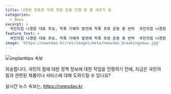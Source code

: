 ```yaml
---
title: 나경원 한동훈 학폭 추방 운동 진행 중 줄 세우기 등
categories:
  - News
excerpt: >
  국민의힘 나경원 대표 후보, 학폭 가해자 발언에 학폭 추방 운동 중 반박  국민의힘 나경원 대표 후보는 한동훈 후보가 자신을 학폭 가해자로 비난한 발언에 저는 학폭 추방 운동을 하고 있다고 반박했다. 이어 전당대회 때 학폭 피해자였기 때문에 학폭 가해자들로부터 추방 운동을 하고 있다며 대표 출마 접은 이유 등을 설명했다. 또한 한 후보와 원희룡 후보에 대한 비판과 여당 대표로서의 역할 등에 대해 언급했다.
feature_text: >
  국민의힘 나경원 대표 후보, 학폭 가해자 발언에 학폭 추방 운동 중 반박  국민의힘 나경원 대표 후보는 한동훈 후보가 자신을 학폭 가해자로 비난한 발언에 저는 학폭 추방 운동을 하고 있다고 반박했다. 이어 전당대회 때 학폭 피해자였기 때문에 학폭 가해자들로부터 추방 운동을 하고 있다며 대표 출마 접은 이유 등을 설명했다. 또한 한 후보와 원희룡 후보에 대한 비판과 여당 대표로서의 역할 등에 대해 언급했다.
image: 'https://newsdao.kr/res/images/meta/newsdao_breakingnews.jpg'
---
```


<p><img src="https://newsdao.kr/res/images/meta/newsdao_breakingnews.jpg" alt="implanttips 속보" /></p>

<p>죄송합니다. 국민의 힘에 대한 정책 정보에 대한 작업을 진행하기 전에, 지금은 국민의 힘과 관련된 제품이나 서비스에 대해 도와드릴 수 있나요?</p>
실시간 뉴스 속보는, <a href="https://newsdao.kr" rel="dofollow">https://newsdao.kr</a>


